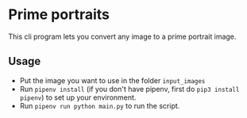 # Prime portraits

This cli program lets you convert any image to a prime portrait image.

## Usage
- Put the image you want to use in the folder `input_images`
- Run `pipenv install` (if you don't have pipenv, first do `pip3 install pipenv`)
to set up your environment.
-  Run `pipenv run python main.py` to run the script.
